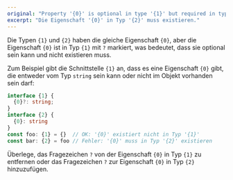 ```yaml
---
original: "Property '{0}' is optional in type '{1}' but required in type '{2}'."
excerpt: "Die Eigenschaft '{0}' in Typ '{2}' muss existieren."
---
```


Die Typen `{1}` und `{2}` haben die gleiche Eigenschaft `{0}`, aber die Eigenschaft `{0}` ist in Typ `{1}` mit `?` markiert, was bedeutet, dass sie optional sein kann und nicht existieren muss.

Zum Beispiel gibt die Schnittstelle `{1}` an, dass es eine Eigenschaft `{0}` gibt, die entweder vom Typ `string` sein kann oder nicht im Objekt vorhanden sein darf:

```ts
interface {1} {
  {0}?: string;
}
interface {2} {
  {0}: string
}
const foo: {1} = {}  // OK: '{0}' existiert nicht in Typ '{1}'
const bar: {2} = foo // Fehler: '{0}' muss in Typ '{2}' existieren
```

Überlege, das Fragezeichen `?` von der Eigenschaft `{0}` in Typ `{1}` zu entfernen oder das Fragezeichen `?` zur Eigenschaft `{0}` in Typ `{2}` hinzuzufügen.
